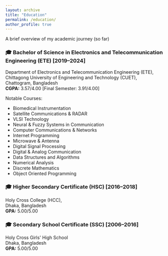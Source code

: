```yaml
---
layout: archive
title: "Education"
permalink: /education/
author_profile: true
---
```



<p>A brief overview of my academic journey (so far)</p>

<h3>🎓 Bachelor of Science in Electronics and Telecommunication Engineering (ETE) [2019–2024]</h3>
<p>
Department of Electronics and Telecommunication Engineering (ETE),<br/>
Chittagong University of Engineering and Technology (CUET),<br/>
Chattogram, Bangladesh<br/>
<strong>CGPA:</strong> 3.57/4.00 [Final Semester: 3.91/4.00]
</p>
Notable Courses:
<ul>
<li>Biomedical Instrumentation</li>
<li>Satellite Communications & RADAR</li>
<li>VLSI Technology</li>
<li>Neural & Fuzzy Systems in Communication</li>
<li>Computer Communications & Networks</li>
<li>Internet Programming</li>
<li>Microwave & Antenna</li>
<li>Digital Signal Processing</li>
<li>Digital & Analog Communication</li>
<li>Data Structures and Algorithms</li>
<li>Numerical Analysis</li>
<li>Discrete Mathematics</li>
<li>Object Oriented Programming</li>
</ul>

<h3>🎓 Higher Secondary Certificate (HSC) [2016–2018]</h3>
<p>
Holy Cross College (HCC),<br/>
Dhaka, Bangladesh<br/>
<strong>GPA:</strong> 5.00/5.00
</p>

<h3>🎓 Secondary School Certificate (SSC) [2006–2016]</h3>
<p>
Holy Cross Girls' High School<br/>
Dhaka, Bangladesh<br/>
<strong>GPA:</strong> 5.00/5.00
</p>

